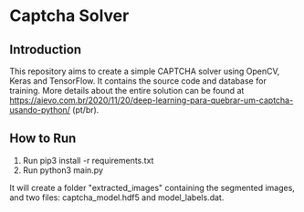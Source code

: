 # Captcha Solver

## Introduction

This repository aims to create a simple CAPTCHA solver using OpenCV, Keras and TensorFlow. It contains the source code
and database for training. More details about the entire solution can be found at 
https://aievo.com.br/2020/11/20/deep-learning-para-quebrar-um-captcha-usando-python/ (pt/br).

## How to Run

1. Run pip3 install -r requirements.txt
2. Run python3 main.py

It will create a folder "extracted_images" containing the segmented images, and two files: captcha_model.hdf5 and 
model_labels.dat.
  